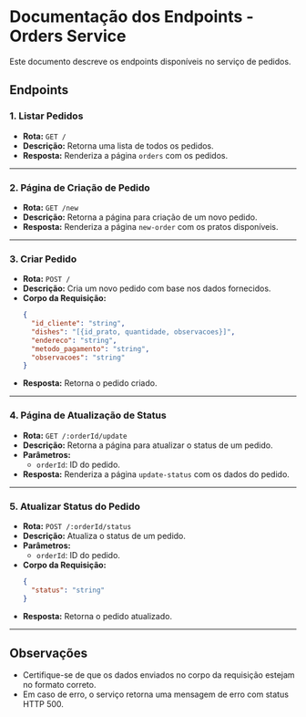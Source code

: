 # Documentação dos Endpoints - Orders Service

Este documento descreve os endpoints disponíveis no serviço de pedidos.

## Endpoints

### 1. **Listar Pedidos**
- **Rota:** `GET /`
- **Descrição:** Retorna uma lista de todos os pedidos.
- **Resposta:** Renderiza a página `orders` com os pedidos.

---

### 2. **Página de Criação de Pedido**
- **Rota:** `GET /new`
- **Descrição:** Retorna a página para criação de um novo pedido.
- **Resposta:** Renderiza a página `new-order` com os pratos disponíveis.

---

### 3. **Criar Pedido**
- **Rota:** `POST /`
- **Descrição:** Cria um novo pedido com base nos dados fornecidos.
- **Corpo da Requisição:**
  ```json
  {
    "id_cliente": "string",
    "dishes": "[{id_prato, quantidade, observacoes}]",
    "endereco": "string",
    "metodo_pagamento": "string",
    "observacoes": "string"
  }
  ```
- **Resposta:** Retorna o pedido criado.

---

### 4. **Página de Atualização de Status**
- **Rota:** `GET /:orderId/update`
- **Descrição:** Retorna a página para atualizar o status de um pedido.
- **Parâmetros:**
  - `orderId`: ID do pedido.
- **Resposta:** Renderiza a página `update-status` com os dados do pedido.

---

### 5. **Atualizar Status do Pedido**
- **Rota:** `POST /:orderId/status`
- **Descrição:** Atualiza o status de um pedido.
- **Parâmetros:**
  - `orderId`: ID do pedido.
- **Corpo da Requisição:**
  ```json
  {
    "status": "string"
  }
  ```
- **Resposta:** Retorna o pedido atualizado.

---

## Observações
- Certifique-se de que os dados enviados no corpo da requisição estejam no formato correto.
- Em caso de erro, o serviço retorna uma mensagem de erro com status HTTP 500.
